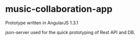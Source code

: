 # music-collaboration-app

Prototype written in AngularJS 1.3.1

json-server used for the quick prototyping of Rest API and DB.
